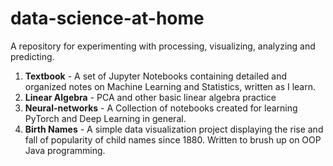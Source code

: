 # data-science-at-home
A repository for experimenting with processing, visualizing, analyzing and predicting. 

1. __Textbook__ - A set of Jupyter Notebooks containing detailed and organized notes on Machine Learning and Statistics, written as I learn. 
2. __Linear Algebra__ - PCA and other basic linear algebra practice
3. __Neural-networks__ - A Collection of notebooks created for learning PyTorch and Deep Learning in general.
4. __Birth Names__ - A simple data visualization project displaying the rise and fall of popularity of child names since 1880. Written to brush up on OOP Java programming. 
